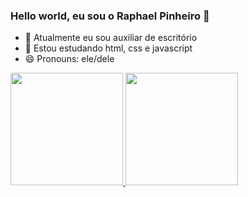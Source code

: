### Hello world, eu sou o Raphael Pinheiro 👋

- 🔭 Atualmente eu sou auxiliar de escritório
- 🌱 Estou estudando html, css e javascript 
- 😄 Pronouns: ele/dele

<div>
  <a href="https://github.com/raphael-pinheiro1">
  <img height="180em" src="https://github-readme-stats.vercel.app/api?username=raphael-pinheiro1&show_icons=true&theme="vue-dark"&include_all_commits=true&count_private=true"/>
  <img height="180em" src="https://github-readme-stats.vercel.app/api/top-langs/?username=raphael-pinheiro1&layout=compact&langs_count=16&theme=dark"/>
</div>
